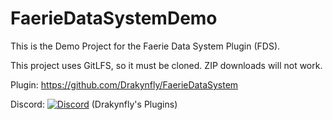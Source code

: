 # FaerieDataSystemDemo

This is the Demo Project for the Faerie Data System Plugin (FDS).

This project uses GitLFS, so it must be cloned. ZIP downloads will not work.

Plugin:    https://github.com/Drakynfly/FaerieDataSystem

Discord:      [![Discord](https://img.shields.io/discord/996247217314738286.svg?label=&logo=discord&logoColor=ffffff&color=7389D8&labelColor=6A7EC2)](https://discord.gg/AAk9yNwKk8) (Drakynfly's Plugins)
